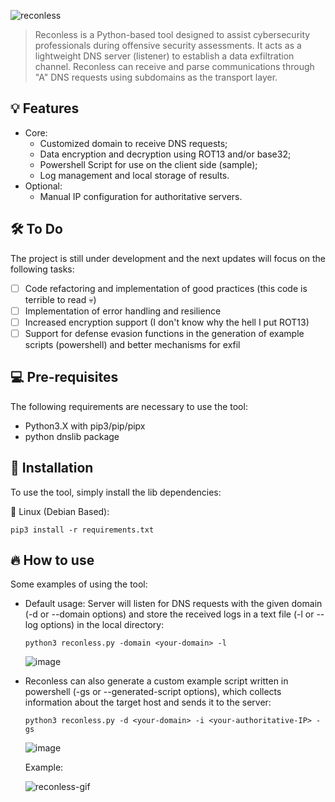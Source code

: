 ![reconless](https://github.com/user-attachments/assets/3fd59576-7943-49a3-82df-2deff841c76d)

> Reconless is a Python-based tool designed to assist cybersecurity professionals during offensive security assessments. It acts as a lightweight DNS server (listener) to establish a data exfiltration channel. Reconless can receive and parse communications through "A" DNS requests using subdomains as the transport layer.

## 💡 Features
- Core:
    - Customized domain to receive DNS requests;
    - Data encryption and decryption using ROT13 and/or base32;
    - Powershell Script for use on the client side (sample);
    - Log management and local storage of results.
- Optional:
    - Manual IP configuration for authoritative servers.
 
## 🛠️ To Do
The project is still under development and the next updates will focus on the following tasks:
- [ ] Code refactoring and implementation of good practices (this code is terrible to read 💀)
- [ ] Implementation of error handling and resilience
- [ ] Increased encryption support (I don't know why the hell I put ROT13)
- [ ] Support for defense evasion functions in the generation of example scripts (powershell) and better mechanisms for exfil
      
## 💻 Pre-requisites
The following requirements are necessary to use the tool:
  - Python3.X with pip3/pip/pipx
  - python dnslib package

## 🚀 Installation
To use the tool, simply install the lib dependencies:

🐧 Linux (Debian Based):
```
pip3 install -r requirements.txt
```

## 🔥 How to use
Some examples of using the tool:
  - Default usage: Server will listen for DNS requests with the given domain (-d or --domain options) and store the received logs in a text file (-l or --log options) in the local directory:
    ```
    python3 reconless.py -domain <your-domain> -l
    ```
    ![image](https://github.com/user-attachments/assets/3fd7b6de-4119-465a-8c75-ad0a780bffd3)


  - Reconless can also generate a custom example script written in powershell (-gs or --generated-script options), which collects information about the target host and sends it to the server:
    ```
    python3 reconless.py -d <your-domain> -i <your-authoritative-IP> -gs
    ```
    ![image](https://github.com/user-attachments/assets/1d1ccb44-4329-4e81-bc0b-06d37a381f2f)

    Example:
    
    ![reconless-gif](https://github.com/user-attachments/assets/64406b28-90d2-41cd-9896-7f2a5ea0d573)


